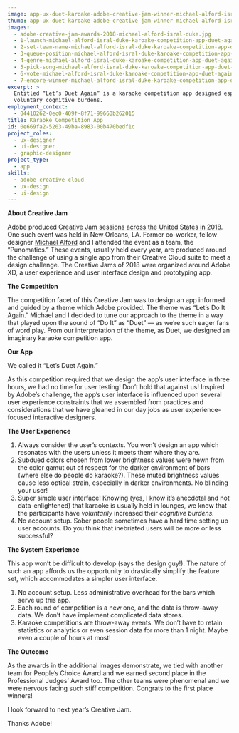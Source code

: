```yaml
---
image: app-ux-duet-karoake-adobe-creative-jam-winner-michael-alford-isral-duke.jpg
thumb: app-ux-duet-karoake-adobe-creative-jam-winner-michael-alford-isral-duke-t.jpg
images:
  - adobe-creative-jam-awards-2018-michael-alford-isral-duke.jpg
  - 1-launch-michael-alford-isral-duke-karoake-competition-app-duet-again.png
  - 2-set-team-name-michael-alford-isral-duke-karoake-competition-app-duet-again.png
  - 3-queue-position-michael-alford-isral-duke-karoake-competition-app-duet-again.png
  - 4-genre-michael-alford-isral-duke-karoake-competition-app-duet-again.png
  - 5-pick-song-michael-alford-isral-duke-karoake-competition-app-duet-again.png
  - 6-vote-michael-alford-isral-duke-karoake-competition-app-duet-again.png
  - 7-encore-winner-michael-alford-isral-duke-karoake-competition-app-duet-again.png
excerpt: >
  Entitled “Let’s Duet Again” is a karaoke competition app designed especially for users with
  voluntary cognitive burdens.
employment_context:
  - 04410262-0ec0-409f-8f71-99660b262015
title: Karaoke Competition App
id: 0e669fa2-5203-49ba-8983-00b470bedf1c
project_roles:
  - ux-designer
  - ui-designer
  - graphic-designer
project_type:
  - app
skills:
  - adobe-creative-cloud
  - ux-design
  - ui-design
---
```

<p><strong>About Creative Jam</strong>
</p>
<p>Adobe produced <a href="https://adobecreativejams.com/" target="_blank">Creative Jam sessions across the United States in 2018</a>. One such event was held in New Orleans, LA. Former co-worker, fellow designer <a href="https://www.linkedin.com/in/michael-alford-a12a1495/" target="_blank">Michael Alford</a> and I attended the event as a team, the “Punomatics.” These events, usually held every year, are produced around the challenge of using a single app from their Creative Cloud suite to meet a design challenge. The Creative Jams of 2018 were organized around Adobe XD, a user experience and user interface design and prototyping app.
</p>
<p><strong>The Competition</strong>
</p>
<p>The competition facet of this Creative Jam was to design an app informed and guided by a theme which Adobe provided. The theme was “Let’s Do It Again.”  Michael and I decided to tune our approach to the theme in a way that played upon the sound of “Do It” as “Duet” — as we’re such eager fans of word play. From our interpretation of the theme, as Duet, we designed an imaginary karaoke competition app.
</p>
<p><strong>Our App</strong>
</p>
<p>We called it “Let’s Duet Again.”
</p>
<p>As this competition required that we design the app’s user interface in three hours, we had no time for user testing! Don’t hold that against us! Inspired by Adobe’s challenge, the app’s user interface is influenced upon several user experience constraints that we assembled from practices and considerations that we have gleaned in our day jobs as user experience-focused interactive designers.
</p>
<p><strong>The User Experience</strong>
</p>
<ol>
	<li>Always consider the user’s contexts. You won’t design an app which resonates with the users unless it meets them where they are.</li>
	<li>Subdued colors chosen from lower brightness values were hewn from the color gamut out of respect for the darker environment of bars (where else do people do karaoke?). These muted brightness values cause less optical strain, especially in darker environments. No blinding your user!</li>
	<li>Super simple user interface! Knowing (yes, I know it’s anecdotal and not data-enlightened) that karaoke is usually held in lounges, we know that the participants have <em>voluntarily</em> increased their <em>cognitive burdens.</em></li>
	<li>No account setup. Sober people sometimes have a hard time setting up user accounts. Do you think that inebriated users will be more or less successful?</li>
</ol>
<p><strong>The System Experience</strong>
</p>
<p><strong></strong>This app won’t be difficult to develop (says the design guy!). The nature of such an app affords us the opportunity to drastically simplify the feature set, which accommodates a simpler user interface.<span></span>
</p>
<ol>
	<li>No account setup. Less administrative overhead for the bars which serve up this app.</li>
	<li>Each round of competition is a new one, and the data is throw-away data. We don’t have implement complicated data stores.</li>
	<li>Karaoke competitions are throw-away events. We don’t have to retain statistics or analytics or even session data for more than 1 night. Maybe even a couple of hours at most!</li>
</ol>
<p><strong>The Outcome</strong>
</p>
<p>As the awards in the additional images demonstrate, we tied with another team for People’s Choice Award and we earned second place in the Professional Judges’ Award too. The other teams were phenomenal and we were nervous facing such stiff competition. Congrats to the first place winners!
</p>
<p>I look forward to next year’s Creative Jam.
</p>
<p>Thanks Adobe!
</p>